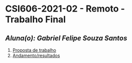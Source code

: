 # **CSI606-2021-02 - Remoto - Trabalho Final**

## *Aluna(o): Gabriel Felipe Souza Santos*

1. [Proposta de trabalho](./01-proposal.md)
2. [Andamento/resultados](./02-final-version.md)